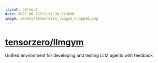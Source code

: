 ```yaml
---
layout: default
date: 2025-06-25T21:47:39.744650
image: assets/tensorzero_llmgym_cropped.png
---
```


# [tensorzero/llmgym](https://github.com/tensorzero/llmgym)

Unified environment for developing and testing LLM agents with feedback
